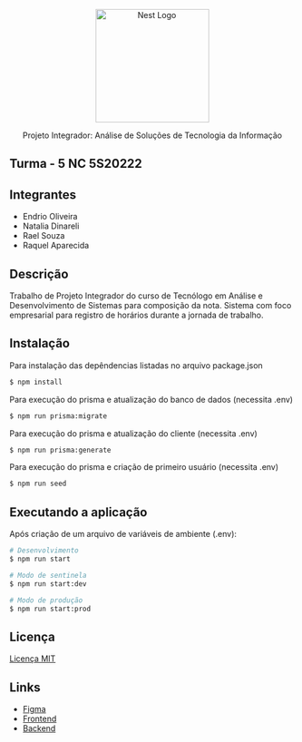 <p align="center">
  <a href="http://nestjs.com/" target="blank"><img src="https://nestjs.com/img/logo-small.svg" width="200" alt="Nest Logo" /></a>
</p>

<p align="center">Projeto Integrador: Análise de Soluções de Tecnologia da Informação</p>
  
## Turma - 5 NC 5S20222 

## Integrantes

- Endrio Oliveira
- Natalia Dinareli
- Rael Souza
- Raquel Aparecida


## Descrição

Trabalho de Projeto Integrador do curso de Tecnólogo em Análise e Desenvolvimento de Sistemas para composição da nota. Sistema com foco empresarial para registro de horários durante a jornada de trabalho. 

## Instalação

Para instalação das depêndencias listadas no arquivo package.json
```bash
$ npm install
```

Para execução do prisma e atualização do banco de dados (necessita .env)
```bash
$ npm run prisma:migrate
```

Para execução do prisma e atualização do cliente (necessita .env)
```bash
$ npm run prisma:generate
```

Para execução do prisma e criação de primeiro usuário (necessita .env)
```bash
$ npm run seed
```

## Executando a aplicação

Após criação de um arquivo de variáveis de ambiente (.env):

```bash
# Desenvolvimento
$ npm run start

# Modo de sentinela
$ npm run start:dev

# Modo de produção
$ npm run start:prod
```


## Licença
[Licença MIT](LICENSE)

## Links
- <a href="https://www.figma.com/file/Uk1FSjLf7CGRasDcUOrM5W/PIV?type=design&node-id=0-1&mode=design">Figma</a>
- <a href="https://github.com/EndriOliveira/Projeto-Integrador-V-Frontend">Frontend</a>
- <a href="https://github.com/EndriOliveira/Projeto-Integrador-V">Backend</a>